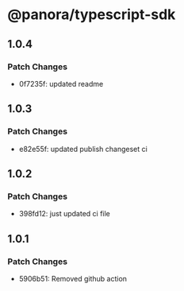 # @panora/typescript-sdk

## 1.0.4

### Patch Changes

- 0f7235f: updated readme

## 1.0.3

### Patch Changes

- e82e55f: updated publish changeset ci

## 1.0.2

### Patch Changes

- 398fd12: just updated ci file

## 1.0.1

### Patch Changes

- 5906b51: Removed github action
